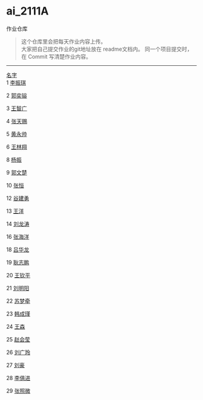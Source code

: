 # ai_2111A
作业仓库
> 这个仓库里会把每天作业内容上传。    
> 大家把自己提交作业的git地址放在 readme文档内。
> 同一个项目提交时，在 Commit 写清楚作业内容。

---

[名字](https://github.com/SunXianyong/ai_2111A)   
1	[李振琪](https://gitee.com/liangwanfan)

2	[郭奕镕](https://gitee.com/guoyirong/dashboard/projects)

3	[王智广](https://gitee.com/bigon/p8_test)

4	[张天赐](https://gitee.com/z--werasdf)

5	[黄永帅](https://gitee.com/huangyong-shuai)

6	[王林翔](https://github.com/BugAdmi/Wang)

8	[杨振](	https://gitee.com/thirsty-eye-dragon)

9	[郭文楚](https://gitee.com/guo-wenchu)

10	[张恒](	https://gitee.com/bai_zhuo_166)

12	[谷建勇](https://gitee.com/gjy0717/p8qizhongkaoshi)

13	[王洋](	https://gitee.com/-ang-ang/p8_zuoye.git)

14	[刘龙涛](https://gitee.com/l-lt/projects)	

16	[张海洋](https://gitee.com/gsx250r)

18	[吕华龙](https://gitee.com/lv-hualong )

19	[耿志鹏](https://gitee.com/geng-zhipeng/dashboard/projects)

20	[王钦平](https://gitee.com/w-qp)

21	[刘明阳](https://gitee.com/xiao-caicai/projects)

22	[苏梦牵](https://gitee.com/sumengqian/review)

23	[韩成瑾](https://gitee.com/han-chengjin)

24	[王森](	https://gitee.com/wang-yans-red-dragon-war)

25	[赵会莹](https://gitee.com/yiyiererqiqi)

26	[刘广玲](https://gitee.com/liu-xiaomu/p8-new-project)

27  [刘豪](https://gitee.com/baimianxiao/p-9)

28  [李俱进](https://gitee.com/lijujin/p9)

29  [张照微](https://gitee.com/zzw20011214/p9worck)

